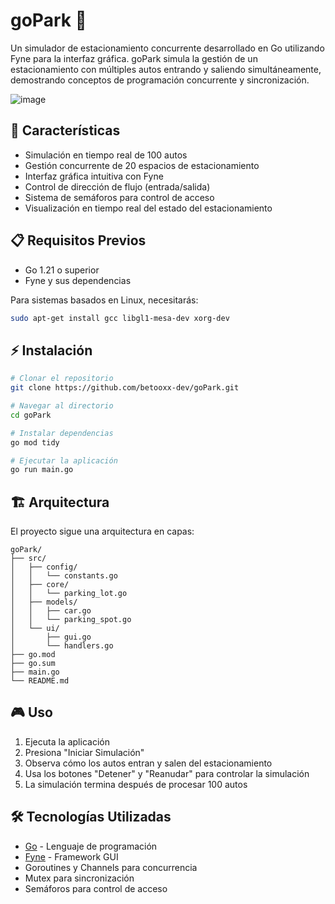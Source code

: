 # goPark 🚗

Un simulador de estacionamiento concurrente desarrollado en Go utilizando Fyne para la interfaz gráfica. goPark simula la gestión de un estacionamiento con múltiples autos entrando y saliendo simultáneamente, demostrando conceptos de programación concurrente y sincronización.

![image](https://github.com/user-attachments/assets/65bb3f1e-86d9-4602-80fa-ce4aef3a0907)

## 🚀 Características

- Simulación en tiempo real de 100 autos
- Gestión concurrente de 20 espacios de estacionamiento
- Interfaz gráfica intuitiva con Fyne
- Control de dirección de flujo (entrada/salida)
- Sistema de semáforos para control de acceso
- Visualización en tiempo real del estado del estacionamiento

## 📋 Requisitos Previos

- Go 1.21 o superior
- Fyne y sus dependencias

Para sistemas basados en Linux, necesitarás:
```bash
sudo apt-get install gcc libgl1-mesa-dev xorg-dev
```

## ⚡ Instalación

```bash
# Clonar el repositorio
git clone https://github.com/betooxx-dev/goPark.git

# Navegar al directorio
cd goPark

# Instalar dependencias
go mod tidy

# Ejecutar la aplicación
go run main.go
```

## 🏗️ Arquitectura

El proyecto sigue una arquitectura en capas:

```
goPark/
├── src/
│   ├── config/                      
│   │   └── constants.go
│   ├── core/
│   │   └── parking_lot.go
│   ├── models/                
│   │   ├── car.go
│   │   └── parking_spot.go
│   └── ui/
│       ├── gui.go
│       └── handlers.go
├── go.mod
├── go.sum
├── main.go                     
└── README.md
```

## 🎮 Uso

1. Ejecuta la aplicación
2. Presiona "Iniciar Simulación"
3. Observa cómo los autos entran y salen del estacionamiento
4. Usa los botones "Detener" y "Reanudar" para controlar la simulación
5. La simulación termina después de procesar 100 autos

## 🛠️ Tecnologías Utilizadas

- [Go](https://golang.org/) - Lenguaje de programación
- [Fyne](https://fyne.io/) - Framework GUI
- Goroutines y Channels para concurrencia
- Mutex para sincronización
- Semáforos para control de acceso
